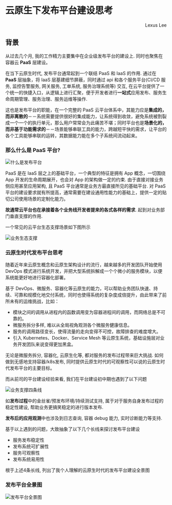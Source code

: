 # 云原生下发布平台建设思考

<div style="text-align: right;">Lexus Lee</div>

## 背景

从过去几个月, 我的工作精力主要集中在企业级发布平台的建设上. 同时也聚焦在容器云 **PaaS** 层建设。

在当下云原生时代, 发布平台通常起到一个联结 PaaS 和 IaaS 的作用. 通过在 **PaaS** 层抽象，将 IaaS 层基建细节屏蔽，同时通过 api 和各个服务平台(CI/CD 服务, 监控告警服务, 网关服务, 工单系统, 服务治理系统等) 交互, 在云平台提供了一个统一的快捷入口，从逻辑上进行汇聚，便于开发者进行**一站式**应用发布、服务生命周期管理、服务治理、服务运维等操作.

<!--more-->



这也是发布平台的职能，在一个完整的 PaaS 云平台体系中，其能力应是**集成的，而非离散的**－－系统需要提供很好的集成能力，让系统得到收敛，避免系统被割裂成一个一个的执行单元，那么用户常常会为此痛苦不堪；同时平台也是**场景化的，而非基于功能需求的**－－场景能够串联工具的能力，跨越短平快的需求，让平台的各个工具能够串联的运转，其数据能力能在多个子系统间流动起来。



### 那么什么是 PaaS 平台?

![什么是发布平台](https://blog-1251445337.cos.ap-chengdu.myqcloud.com/%E5%8F%91%E5%B8%83%E5%B9%B3%E5%8F%B0%E6%80%9D%E8%80%83/%E5%8F%91%E5%B8%83%E5%B9%B3%E5%8F%B0%E6%80%9D%E8%80%83.png)



PaaS 是在 IaaS 层之上的基础平台，一个典型的特征是拥有 App 概念，一切围绕 App 开发的生命周期展开，也会对 App 的架构做一定的约束. 由于直接对接业务侧应用甚至应用架构, 且 PaaS 平台通常是业务方最直接所见的基础平台. 对 PaaS 平台的建设要求就有所提高，通常需要在建设通用性能力的基础上，提供一定的贴切公司使用场景的定制化能力。

**故通常云平台也在承接着各个业务线开发者提来的各式各样的需求**.  起到对业务部门垂直支撑的作用.

一个常见的云平台生态支撑场景如下图所示

![业务生态支撑](https://blog-1251445337.cos.ap-chengdu.myqcloud.com/%E5%8F%91%E5%B8%83%E5%B9%B3%E5%8F%B0%E6%80%9D%E8%80%83/%E4%BA%91%E5%8E%9F%E7%94%9F%E4%B8%9A%E5%8A%A1%E7%94%9F%E6%80%81%E5%9B%BE.png)



### 云原生时代发布平台思考

随着近年来云原生概念和云原生架构设计的流行，越来越多的开发团队开始使用 DevOps 模式进行系统开发，并把大型系统拆解成一个个微小的服务模块，以便系统能更好地进行容器化部署。

基于 DevOps、微服务、容器化等云原生的能力，可以帮助业务团队快速、持续、可靠和规模化地交付系统，同时也使得系统的复杂度成倍提升，由此带来了前所未有的运维挑战，比如：

- 模块之间的调用从进程内的函数调用变为容器进程间的调用，而网络总是不可靠的。
- 微服务拆分多样, 难以从全局视角观测各个微服务健康信息。
- 服务的调用路径变长，使得流量的走向变得不可控，故障排查的难度增大。
- 引入 Kubernetes、Docker、Service Mesh 等云原生系统，基础设施层对业务开发团队来说变得更加黑盒。

无论是微服务拆分, 容器化, 云原生化等, 都对服务的发布过程带来巨大挑战. 如何做到无感地支持容器/k8s发布, 同时提供云原生时代的可观察性可以说的云原生时代发布平台的主要目标。



而从前司的平台建设经验来看, 我们在平台建设初中期也遇到了以下问题

![业务支撑四条线](https://blog-1251445337.cos.ap-chengdu.myqcloud.com/%E5%8F%91%E5%B8%83%E5%B9%B3%E5%8F%B0%E6%80%9D%E8%80%83/%E5%8F%91%E5%B8%83%E5%B9%B3%E5%8F%B0%E5%85%B1%E6%80%A7%E6%80%9D%E8%80%83.png)

如**发布过程**中的金丝雀/预发布环境/持续测试支持, 属于对于服务自身发布过程的稳定性建设, 帮助业务更搞笑稳定的进行版本发布.

**发布后的应用观测**中也涉及到日志查询, 容器 debug 能力, 实时诊断能力等支持.

基于以上遇到的问题，大致抽象了以下几个长线来探讨发布平台建设

- 服务发布稳定性
- 发布系统可扩展性
- 服务可观察性
- 发布系统易用性



根于上述4条长线, 列出了我个人理解的云原生时代的发布平台建设全景图

### 发布平台全景图

![发布平台全景图](https://blog-1251445337.cos.ap-chengdu.myqcloud.com/%E5%8F%91%E5%B8%83%E5%B9%B3%E5%8F%B0%E6%80%9D%E8%80%83/%E5%8F%91%E5%B8%83%E7%B3%BB%E7%BB%9Fv2.png)

